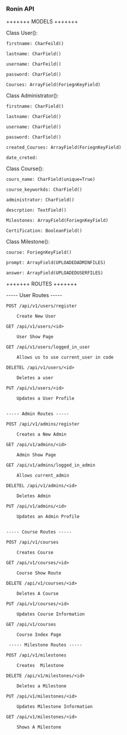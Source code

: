 ### Ronin API ###


+++++++ MODELS +++++++

Class User():
	
	firstname: CharFeild()

	lastname: CharField() 
	
	username: CharFeild()
	
	password: CharField() 
	
	Courses: ArrayField(ForiegnKeyField)

Class Administrator():
	
	firstname: CharField()
	
	lastname: CharField()
	
	username: CharField()
	
	password: CharField()
	
	created_Courses: ArrayField(ForiegnKeyField)
	
	date_creted: 

Class Course():
	
	cours_name: CharField(unique=True)
	
	course_keyworkds: CharField() 
	
	administrator: CharField()
	
	descrption: TextField()
	
	Milestones: ArrayField(ForiegnKeyField)
	
	Certification: BooleanField()

Class Milestone():

	course: ForiegnKeyField()

	prompt: ArrayField(UPLOADEDADMINFILES)

	answer: ArrayField(UPLOADEDUSERFILES)


+++++++ ROUTES +++++++

----- User Routes ----- 
```
POST /api/v1/users/register
	
	Create New User

GET /api/v1/users/<id>

	User Show Page

GET /api/v1/users/logged_in_user
	
	Allows us to use current_user in code

DELETEL /api/v1/users/<id>

	Deletes a user

PUT /api/v1/users/<id>	

	Updates a User Profile 


----- Admin Routes ----- 

POST /api/v1/admins/register
	
	Creates a New Admin 

GET /api/v1/admins/<id>

	Admin Show Page 

GET /api/v1/admins/logged_in_admin
	
	Allows current_admin

DELETEL /api/v1/admins/<id>

	Deletes Admin

PUT /api/v1/admins/<id>	

	Updates an Admin Profile 


----- Course Routes ----- 

POST /api/v1/courses

	Creates Course 

GET /api/v1/courses/<id>

	Course Show Route

DELETE /api/v1/courses/<id>

	Deletes A Course

PUT /api/v1/courses/<id>

	Updates Course Information

GET /api/v1/courses

	Course Index Page 

 ----- Milestone Routes ----- 

POST /api/v1/milestones

	Creates  Milestone

DELETE /api/v1/milestones/<id>

	Deletes a Milestone

PUT /api/v1/milestones/<id>

	Updates Milestone Information

GET /api/v1/milestones/<id>

	Shows A Milestone
```